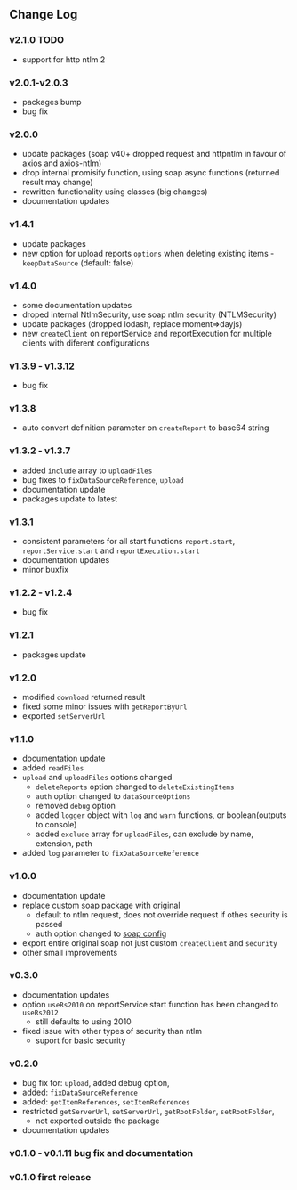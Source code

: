 ## Change Log

### v2.1.0 TODO
- support for http ntlm 2
### v2.0.1-v2.0.3
- packages bump
- bug fix
### v2.0.0
- update packages (soap v40+ dropped request and httpntlm in favour of axios and axios-ntlm)
- drop internal promisify function, using soap async functions (returned result may change)
- rewritten functionality using classes (big changes)
- documentation updates

### v1.4.1
- update packages
- new option for upload reports `options` when deleting existing items - `keepDataSource` (default: false)

### v1.4.0
- some documentation updates
- droped internal NtlmSecurity, use soap ntlm security (NTLMSecurity)
- update packages (dropped lodash, replace moment=>dayjs)
- new `createClient` on reportService and reportExecution for multiple clients with diferent configurations

### v1.3.9 - v1.3.12
- bug fix

### v1.3.8
- auto convert definition parameter on `createReport` to base64 string

### v1.3.2 - v1.3.7 
- added `include` array to `uploadFiles`
- bug fixes to `fixDataSourceReference`, `upload`
- documentation update
- packages update to latest

### v1.3.1

- consistent parameters for all start functions `report.start`, `reportService.start` and `reportExecution.start` 
- documentation updates
- minor buxfix

### v1.2.2 - v1.2.4

- bug fix

### v1.2.1

- packages update 

### v1.2.0

- modified `download` returned result
- fixed some minor issues with `getReportByUrl`
- exported `setServerUrl`

### v1.1.0

- documentation update
- added `readFiles`
- `upload` and `uploadFiles` options changed
    - `deleteReports` option changed to `deleteExistingItems`
    - `auth` option changed to `dataSourceOptions`
    - removed `debug` option 
    - added `logger` object with `log` and `warn` functions, or boolean(outputs to console)
    - added `exclude` array for `uploadFiles`, can exclude by name, extension, path
- added `log` parameter to `fixDataSourceReference` 

### v1.0.0

- documentation update
- replace custom soap package with original
    - default to ntlm request, does not override request if othes security is passed
    - auth option changed to [soap config](https://www.npmjs.com/package/soap#options)
- export entire original soap not just custom `createClient` and `security`
- other small improvements

### v0.3.0

- documentation updates
- option `useRs2010` on reportService start function has been changed to `useRs2012`
    - still defaults to using 2010
- fixed issue with other types of security than ntlm
    - suport for basic security

### v0.2.0 

- bug fix for: `upload`, added debug option, 
- added: `fixDataSourceReference`
- added: `getItemReferences`, `setItemReferences`
- restricted `getServerUrl`, `setServerUrl`, `getRootFolder`, `setRootFolder`, 
    - not exported outside the package
- documentation updates

### v0.1.0 - v0.1.11 bug fix and documentation

### v0.1.0 first release